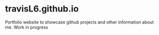 # travisL6.github.io
Portfolio website to showcase github projects and other information about me.
Work in progress
